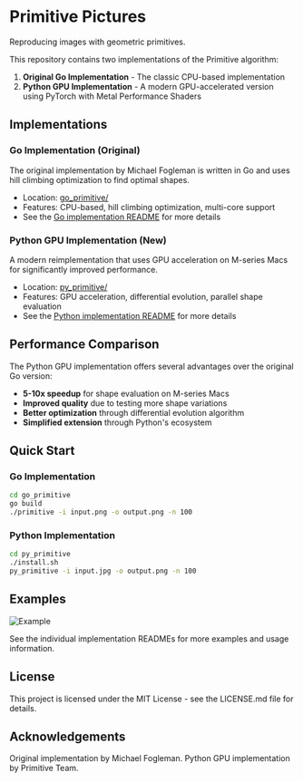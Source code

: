 # Primitive Pictures

Reproducing images with geometric primitives.

This repository contains two implementations of the Primitive algorithm:

1. **Original Go Implementation** - The classic CPU-based implementation
2. **Python GPU Implementation** - A modern GPU-accelerated version using PyTorch with Metal Performance Shaders

## Implementations

### Go Implementation (Original)

The original implementation by Michael Fogleman is written in Go and uses hill climbing optimization to find optimal shapes.

* Location: [go_primitive/](go_primitive/)
* Features: CPU-based, hill climbing optimization, multi-core support
* See the [Go implementation README](go_primitive/README.md) for more details

### Python GPU Implementation (New)

A modern reimplementation that uses GPU acceleration on M-series Macs for significantly improved performance.

* Location: [py_primitive/](py_primitive/)
* Features: GPU acceleration, differential evolution, parallel shape evaluation
* See the [Python implementation README](py_primitive/README.md) for more details

## Performance Comparison

The Python GPU implementation offers several advantages over the original Go version:

* **5-10x speedup** for shape evaluation on M-series Macs
* **Improved quality** due to testing more shape variations
* **Better optimization** through differential evolution algorithm
* **Simplified extension** through Python's ecosystem

## Quick Start

### Go Implementation

```bash
cd go_primitive
go build
./primitive -i input.png -o output.png -n 100
```

### Python Implementation

```bash
cd py_primitive
./install.sh
py_primitive -i input.jpg -o output.png -n 100
```

## Examples

![Example](https://www.michaelfogleman.com/static/primitive/examples/16550611738.200.128.4.5.png)

See the individual implementation READMEs for more examples and usage information.

## License

This project is licensed under the MIT License - see the LICENSE.md file for details.

## Acknowledgements

Original implementation by Michael Fogleman. Python GPU implementation by Primitive Team. 